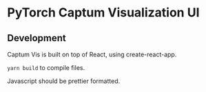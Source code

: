 # PyTorch Captum Visualization UI

## Development

Captum Vis is built on top of React, using create-react-app.

`yarn build` to compile files.

Javascript should be prettier formatted.
